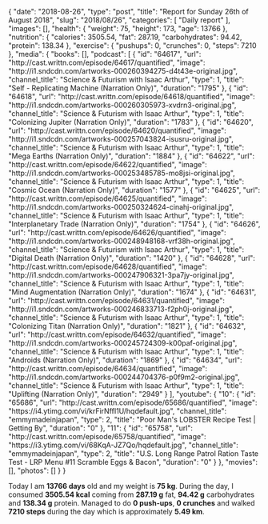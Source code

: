 {
    "date": "2018-08-26",
    "type": "post",
    "title": "Report for Sunday 26th of August 2018",
    "slug": "2018\/08\/26",
    "categories": [
        "Daily report"
    ],
    "images": [],
    "health": {
        "weight": 75,
        "height": 173,
        "age": 13766
    },
    "nutrition": {
        "calories": 3505.54,
        "fat": 287.19,
        "carbohydrates": 94.42,
        "protein": 138.34
    },
    "exercise": {
        "pushups": 0,
        "crunches": 0,
        "steps": 7210
    },
    "media": {
        "books": [],
        "podcast": [
            {
                "id": "64617",
                "url": "http:\/\/cast.writtn.com\/episode\/64617\/quantified",
                "image": "http:\/\/i1.sndcdn.com\/artworks-000260394275-d4t43e-original.jpg",
                "channel_title": "Science & Futurism with Isaac Arthur",
                "type": 1,
                "title": "Self - Replicating Machine (Narration Only)",
                "duration": "1795"
            },
            {
                "id": "64618",
                "url": "http:\/\/cast.writtn.com\/episode\/64618\/quantified",
                "image": "http:\/\/i1.sndcdn.com\/artworks-000260305973-xvdrn3-original.jpg",
                "channel_title": "Science & Futurism with Isaac Arthur",
                "type": 1,
                "title": "Colonizing Jupiter (Narration Only)",
                "duration": "1783"
            },
            {
                "id": "64620",
                "url": "http:\/\/cast.writtn.com\/episode\/64620\/quantified",
                "image": "http:\/\/i1.sndcdn.com\/artworks-000257043824-isusru-original.jpg",
                "channel_title": "Science & Futurism with Isaac Arthur",
                "type": 1,
                "title": "Mega Earths (Narration Only)",
                "duration": "1884"
            },
            {
                "id": "64622",
                "url": "http:\/\/cast.writtn.com\/episode\/64622\/quantified",
                "image": "http:\/\/i1.sndcdn.com\/artworks-000253485785-mo8jsi-original.jpg",
                "channel_title": "Science & Futurism with Isaac Arthur",
                "type": 1,
                "title": "Cosmic Ocean (Narration Only)",
                "duration": "1577"
            },
            {
                "id": "64625",
                "url": "http:\/\/cast.writtn.com\/episode\/64625\/quantified",
                "image": "http:\/\/i1.sndcdn.com\/artworks-000250324624-cinahj-original.jpg",
                "channel_title": "Science & Futurism with Isaac Arthur",
                "type": 1,
                "title": "Interplanetary Trade (Narration Only)",
                "duration": "1754"
            },
            {
                "id": "64626",
                "url": "http:\/\/cast.writtn.com\/episode\/64626\/quantified",
                "image": "http:\/\/i1.sndcdn.com\/artworks-000248948168-vrf38h-original.jpg",
                "channel_title": "Science & Futurism with Isaac Arthur",
                "type": 1,
                "title": "Digital Death (Narration Only)",
                "duration": "1420"
            },
            {
                "id": "64628",
                "url": "http:\/\/cast.writtn.com\/episode\/64628\/quantified",
                "image": "http:\/\/i1.sndcdn.com\/artworks-000247906321-3pa7jy-original.jpg",
                "channel_title": "Science & Futurism with Isaac Arthur",
                "type": 1,
                "title": "Mind Augmentation (Narration Only)",
                "duration": "1674"
            },
            {
                "id": "64631",
                "url": "http:\/\/cast.writtn.com\/episode\/64631\/quantified",
                "image": "http:\/\/i1.sndcdn.com\/artworks-000246833713-f2ph0j-original.jpg",
                "channel_title": "Science & Futurism with Isaac Arthur",
                "type": 1,
                "title": "Colonizing Titan (Narration Only)",
                "duration": "1821"
            },
            {
                "id": "64632",
                "url": "http:\/\/cast.writtn.com\/episode\/64632\/quantified",
                "image": "http:\/\/i1.sndcdn.com\/artworks-000245724309-k00paf-original.jpg",
                "channel_title": "Science & Futurism with Isaac Arthur",
                "type": 1,
                "title": "Androids (Narration Only)",
                "duration": "1869"
            },
            {
                "id": "64634",
                "url": "http:\/\/cast.writtn.com\/episode\/64634\/quantified",
                "image": "http:\/\/i1.sndcdn.com\/artworks-000244704376-p0f9m2-original.jpg",
                "channel_title": "Science & Futurism with Isaac Arthur",
                "type": 1,
                "title": "Uplifting (Narration Only)",
                "duration": "2949"
            }
        ],
        "youtube": {
            "10": {
                "id": "65686",
                "url": "http:\/\/cast.writtn.com\/episode\/65686\/quantified",
                "image": "https:\/\/i4.ytimg.com\/vi\/krFirNffI1U\/hqdefault.jpg",
                "channel_title": "emmymadeinjapan",
                "type": 2,
                "title": "Poor Man's LOBSTER Recipe Test | Getting By",
                "duration": "0"
            },
            "11": {
                "id": "65758",
                "url": "http:\/\/cast.writtn.com\/episode\/65758\/quantified",
                "image": "https:\/\/i3.ytimg.com\/vi\/68KqA-JZ7Qo\/hqdefault.jpg",
                "channel_title": "emmymadeinjapan",
                "type": 2,
                "title": "U.S. Long Range Patrol Ration Taste Test - LRP Menu #11 Scramble Eggs & Bacon",
                "duration": "0"
            }
        },
        "movies": [],
        "photos": []
    }
}

Today I am <strong>13766 days</strong> old and my weight is <strong>75 kg</strong>. During the day, I consumed <strong>3505.54 kcal</strong> coming from <strong>287.19 g</strong> fat, <strong>94.42 g</strong> carbohydrates and <strong>138.34 g</strong> protein. Managed to do <strong>0 push-ups</strong>, <strong>0 crunches</strong> and walked <strong>7210 steps</strong> during the day which is approximately <strong>5.49 km</strong>.